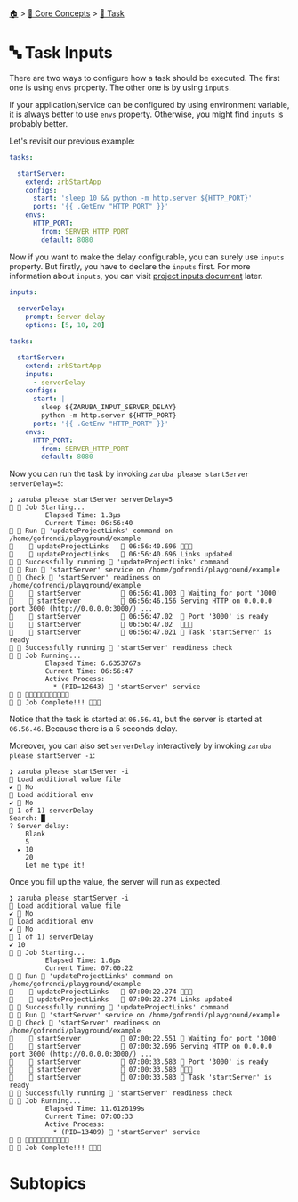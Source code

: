 <!--startTocHeader-->
[🏠](../../README.md) > [🧠 Core Concepts](../README.md) > [🔨 Task](README.md)
# 🔤 Task Inputs
<!--endTocHeader-->


There are two ways to configure how a task should be executed. The first one is using `envs` property. The other one is by using `inputs`.

If your application/service can be configured by using environment variable, it is always better to use `envs` property. Otherwise, you might find `inputs` is probably better.

Let's revisit our previous example:

```yaml
tasks:

  startServer:
    extend: zrbStartApp
    configs:
      start: 'sleep 10 && python -m http.server ${HTTP_PORT}'
      ports: '{{ .GetEnv "HTTP_PORT" }}'
    envs:
      HTTP_PORT:
        from: SERVER_HTTP_PORT
        default: 8080
```

Now if you want to make the delay configurable, you can surely use `inputs` property. But firstly, you have to declare the `inputs` first. For more information about `inputs`, you can visit [project inputs document](../project/project-inputs.md) later.

```yaml
inputs:
  
  serverDelay:
    prompt: Server delay
    options: [5, 10, 20]

tasks:

  startServer:
    extend: zrbStartApp
    inputs:
      - serverDelay
    configs:
      start: |
        sleep ${ZARUBA_INPUT_SERVER_DELAY}
        python -m http.server ${HTTP_PORT}
      ports: '{{ .GetEnv "HTTP_PORT" }}'
    envs:
      HTTP_PORT:
        from: SERVER_HTTP_PORT
        default: 8080
```

Now you can run the task by invoking `zaruba please startServer serverDelay=5`:

```
❯ zaruba please startServer serverDelay=5
🤖 🔎 Job Starting...
         Elapsed Time: 1.3µs
         Current Time: 06:56:40
🤖 🏁 Run 🔗 'updateProjectLinks' command on /home/gofrendi/playground/example
🤖    🚀 updateProjectLinks   🔗 06:56:40.696 🎉🎉🎉
🤖    🚀 updateProjectLinks   🔗 06:56:40.696 Links updated
🤖 🎉 Successfully running 🔗 'updateProjectLinks' command
🤖 🏁 Run 🍏 'startServer' service on /home/gofrendi/playground/example
🤖 🏁 Check 🍏 'startServer' readiness on /home/gofrendi/playground/example
🤖    🔎 startServer          🍏 06:56:41.003 📜 Waiting for port '3000'
🤖    🚀 startServer          🍏 06:56:46.156 Serving HTTP on 0.0.0.0 port 3000 (http://0.0.0.0:3000/) ...
🤖    🔎 startServer          🍏 06:56:47.02  📜 Port '3000' is ready
🤖    🔎 startServer          🍏 06:56:47.02  🎉🎉🎉
🤖    🔎 startServer          🍏 06:56:47.021 📜 Task 'startServer' is ready
🤖 🎉 Successfully running 🍏 'startServer' readiness check
🤖 🔎 Job Running...
         Elapsed Time: 6.6353767s
         Current Time: 06:56:47
         Active Process:
           * (PID=12643) 🍏 'startServer' service
🤖 🎉 🎉🎉🎉🎉🎉🎉🎉🎉🎉🎉🎉
🤖 🎉 Job Complete!!! 🎉🎉🎉
```

Notice that the task is started at `06.56.41`, but the server is started at `06.56.46`. Because there is a 5 seconds delay.

Moreover, you can also set `serverDelay` interactively by invoking `zaruba please startServer -i`:

```
❯ zaruba please startServer -i
🤖 Load additional value file
✔ 🏁 No
🤖 Load additional env
✔ 🏁 No
🤖 1 of 1) serverDelay
Search: █
? Server delay:
    Blank
    5
  ▸ 10
    20
    Let me type it!
```

Once you fill up the value, the server will run as expected.

```
❯ zaruba please startServer -i
🤖 Load additional value file
✔ 🏁 No
🤖 Load additional env
✔ 🏁 No
🤖 1 of 1) serverDelay
✔ 10
🤖 🔎 Job Starting...
         Elapsed Time: 1.6µs
         Current Time: 07:00:22
🤖 🏁 Run 🔗 'updateProjectLinks' command on /home/gofrendi/playground/example
🤖    🚀 updateProjectLinks   🔗 07:00:22.274 🎉🎉🎉
🤖    🚀 updateProjectLinks   🔗 07:00:22.274 Links updated
🤖 🎉 Successfully running 🔗 'updateProjectLinks' command
🤖 🏁 Run 🍏 'startServer' service on /home/gofrendi/playground/example
🤖 🏁 Check 🍏 'startServer' readiness on /home/gofrendi/playground/example
🤖    🔎 startServer          🍏 07:00:22.551 📜 Waiting for port '3000'
🤖    🚀 startServer          🍏 07:00:32.696 Serving HTTP on 0.0.0.0 port 3000 (http://0.0.0.0:3000/) ...
🤖    🔎 startServer          🍏 07:00:33.583 📜 Port '3000' is ready
🤖    🔎 startServer          🍏 07:00:33.583 🎉🎉🎉
🤖    🔎 startServer          🍏 07:00:33.583 📜 Task 'startServer' is ready
🤖 🎉 Successfully running 🍏 'startServer' readiness check
🤖 🔎 Job Running...
         Elapsed Time: 11.6126199s
         Current Time: 07:00:33
         Active Process:
           * (PID=13409) 🍏 'startServer' service
🤖 🎉 🎉🎉🎉🎉🎉🎉🎉🎉🎉🎉🎉
🤖 🎉 Job Complete!!! 🎉🎉🎉
```


# Subtopics
<!--startTocSubtopic-->
<!--endTocSubtopic-->